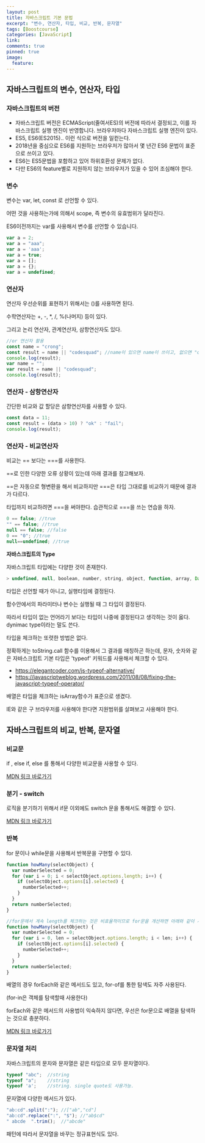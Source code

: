 ```yaml
---
layout: post
title: 자바스크립트 기본 문법
excerpt: "변수, 연산자, 타입, 비교, 반복, 문자열"
tags: [Boostcourse]
categories: [JavaScript]
link:
comments: true
pinned: true
image:
  feature:
---
```


## 자바스크립트의 변수, 연산자, 타입

### **자바스크립트의 버전**

- 자바스크립트 버전은 ECMAScript(줄여서ES)의 버전에 따라서 결정되고, 이를 자바스크립트 실행 엔진이 반영합니다. 브라우저마다 자바스크립트 실행 엔진이 있다. 
- ES5, ES6(ES2015).. 이런 식으로 버전을 일컫는다.
- 2018년을 중심으로 ES6를 지원하는 브라우저가 많아서 몇 년간 ES6 문법이 표준으로 쓰이고 있다.
- ES6는 ES5문법을 포함하고 있어 하위호환성 문제가 없다.
- 다만 ES6의 feature별로 지원하지 않는 브라우저가 있을 수 있어 조심해야 한다.



### **변수**

변수는 var, let, const 로 선언할 수 있다.

어떤 것을 사용하는가에 의해서 scope, 즉 변수의 유효범위가 달라진다.

ES6이전까지는 var를 사용해서 변수를 선언할 수 있습니다.

```javascript
var a = 2;
var a = "aaa";
var a = 'aaa';
var a = true;
var a = [];
var a = {};
var a = undefined;
```



### **연산자**

연산자 우선순위를 표현하기 위해서는 ()를 사용하면 된다. 

수학연산자는 +, -, *, /, %(나머지) 등이 있다.

그리고 논리 연산자, 관계연산자, 삼항연산자도 있다. 

```javascript
//or 연산자 활용
const name = "crong";
const result = name || "codesquad"; //name이 있으면 name이 쓰이고, 없으면 "codesquead"가 쓰인다.
console.log(result);
var name = "";
var result = name || "codesquad";
console.log(result);
```



### **연산자 - 삼항연산자**

간단한 비교와 값 할당은 삼항연산자를 사용할 수 있다.

```javascript
const data = 11;
const result = (data > 10) ? "ok" : "fail";
console.log(result);
```



### **연산자 - 비교연산자**

비교는 == 보다는 ===를 사용한다.

==로 인한 다양한 오류 상황이 있는데 아래 결과를 참고해보자. 

==은 자동으로 형변환을 해서 비교하지만 ===은 타입 그대로를 비교하기 때문에 결과가 다르다.

타입까지 비교하려면 ===을 써야한다. 습관적으로 ===을 쓰는 연습을 하자.

```javascript
0 == false; //true
"" == false; //true
null == false; //false
0 == "0"; //true
null==undefined; //true
```



**자바스크립트의 Type**

자바스크립트 타입에는 다양한 것이 존재한다.

```javascript
> undefined, null, boolean, number, string, object, function, array, Date, RegExp
```

타입은 선언할 때가 아니고, 실행타임에 결정된다. 

함수안에서의 파라미터나 변수는 실행될 때 그 타입이 결정된다. 

따라서 타입이 없는 언어라기 보다는 타입이 나중에 결정된다고 생각하는 것이 옳다. dynimac type이라는 말도 쓴다.

타입을 체크하는 또렷한 방법은 없다.

정확하게는 toString.call 함수를 이용해서 그 결과를 매칭하곤 하는데, 문자, 숫자와 같은 자바스크립트 기본 타입은 'typeof' 키워드를 사용해서 체크할 수 있다. 

- https://elegantcoder.com/js-typeof-alternative/
- https://javascriptweblog.wordpress.com/2011/08/08/fixing-the-javascript-typeof-operator/

배열은 타입을 체크하는 isArray함수가 표준으로 생겼다.

IE와 같은 구 브라우저를 사용해야 한다면 지원범위를 살펴보고 사용해야 한다.

 

## 자바스크립트의 비교, 반복, 문자열

### **비교문**

if , else if, else 를 통해서 다양한 비교문을 사용할 수 있다. 

[MDN 링크 바로가기](https://developer.mozilla.org/ko/docs/Web/JavaScript/Guide/Control_flow_and_error_handling#%EC%A1%B0%EA%B1%B4%EB%AC%B8)



### **분기 - switch**

로직을 분기하기 위해서 if문 이외에도 switch 문을 통해서도 해결할 수 있다. 

[MDN 링크 바로가기](https://developer.mozilla.org/ko/docs/Web/JavaScript/Guide/Control_flow_and_error_handling#switch%EB%AC%B8)



### **반복**

for 문이나 while문을 사용해서 반복문을 구현할 수 있다.

```javascript
function howMany(selectObject) {
  var numberSelected = 0;
  for (var i = 0; i < selectObject.options.length; i++) {
    if (selectObject.options[i].selected) {
      numberSelected++;
    }
  }
  return numberSelected;
}

//for문에서 계속 length를 체크하는 것은 비효율적이므로 for문을 개선하면 아래와 같이 사용할 수 있다.
function howMany(selectObject) {
  var numberSelected = 0;
  for (var i = 0, len = selectObject.options.length; i < len; i++) {
    if (selectObject.options[i].selected) {
      numberSelected++;
    }
  }
  return numberSelected;
}
```

배열의 경우 forEach와 같은 메서드도 있고, for-of를 통한 탐색도 자주 사용된다.

(for-in은 객체를 탐색할때 사용한다)

forEach와 같은 메서드의 사용법이 익숙하지 않다면, 우선은 for문으로 배열을 탐색하는 것으로 충분하다.

[MDN 링크 바로가기](https://developer.mozilla.org/ko/docs/Web/JavaScript/Guide/Loops_and_iteration#for_%EB%AC%B8)



### **문자열 처리**

자바스크립트의 문자와 문자열은 같은 타입으로 모두 문자열이다.

```javascript
typeof "abc";  //string
typeof "a";    //string
typeof 'a';    //string. single quote도 사용가능.
```

문자열에 다양한 메서드가 있다.

```javascript
"ab:cd".split(":"); //["ab","cd"]
"ab:cd".replace(":", "$"); //"ab$cd"
" abcde  ".trim();  //"abcde"
```

패턴에 따라서 문자열을 바꾸는 정규표현식도 있다.